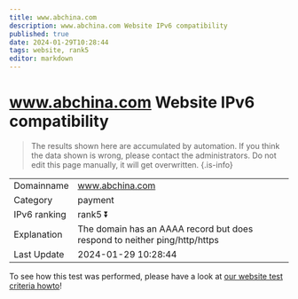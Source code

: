 ```yaml
---
title: www.abchina.com
description: www.abchina.com Website IPv6 compatibility
published: true
date: 2024-01-29T10:28:44
tags: website, rank5
editor: markdown
---
```


# www.abchina.com Website IPv6 compatibility

> The results shown here are accumulated by automation. If you think the data shown is wrong, please contact the administrators. 
> Do not edit this page manually, it will get overwritten.
{.is-info}


|   |   |
| - | - |
| Domainname | www.abchina.com
| Category | payment |
| IPv6 ranking | rank5 :arrow_double_down: |
| Explanation | The domain has an AAAA record but does respond to neither ping/http/https |
| Last Update | 2024-01-29 10:28:44 |

To see how this test was performed, please have a look at [our website test criteria howto](/howto/testcriteria/website)!

